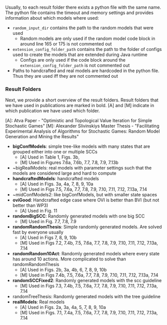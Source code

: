 

Usually, to each result folder there exists a python file with the same name.
The python file contains the timeout and memory settings and provides information about which models where used:
- `random_input_dir` contains the path to the random models that were used
    - Random models are only used if the random model code block in around line 165 or 175 is not commented out
- `extension_config_folder_path` contains the path to the folder of configs used to create the models that are extended during Java runtime
    - Configs are only used if the code block around the `extension_config_folder_path` is not commented out
- Paths to handcrafted and real models are hardcoded in the python file. Thus they are used iff they are not commented out

### Result Folders

Next, we provide a short overview of the result folders. Result folders that we have used in publications are marked in bold.
[A] and [M] indicate in which publication we have used which folder.

[A]: Atva Paper - "Optimistic and Topological Value Iteration for Simple Stochastic Games"
[M]: Alexander Slivinskiys Master Thesis - "Facilitating Experimental Analysis of Algorithms for Stochastic Games: Random Model Generation and Mining the Results"

- **bigConfModels**: simple tree-like models with many states that are grouped either into one or multiple SCCs
    - [A] Used in Table 1, Figs. 3b, 
    - [M] Used in Figures 7.6a, 7.6b, 7.7, 7.8, 7.9, 7.13b
- ~bigRealModels: real models with parameter settings such that the models are considered large and hard to compute
- **handcraftedModels**: handcrafted models
    - [A] Used in Figs. 3a, 4a, 7, 8, 9, 10a
    - [M] Used in Figs 7.5, 7.6a, 7.7, 7.8, 7.9, 7.10, 7.11, 7.12, 7.13a, 7.14
- ~midConfModels2: like bigConfModels, but with smaller state spaces
- **oviGood**: Handcrafted edge case where OVI is better than BVI (but not better than WP3)
    - [A] Used in Fig. 11
- **randomBigSCC**: Randomly generated models with one big SCC
    - [M] Used in Fig. 7.7, 7.8, 7.9
- **randomRandomThesis**: Simple randomly generated models. Are solved fast by everyone usually
    - [A] Used in Figs 7, 8, 9, 10b
    - [M] Used in Figs 7.2, 7.4b, 7.5, 7.6a, 7.7, 7.8, 7.9, 7.10, 7.11, 7.12, 7.13a, 7.14
- **randomRandom10Act**: Randomly generated models where every state has around 10 actions. More complicated to solve than randomRandomThesis
    - [A] Used in Figs. 2b, 3a, 4b, 6, 7, 8, 9, 10b
    - [M] Used in Figs 7.4b, 7.5, 7.6a, 7.7, 7.8, 7.9, 7.10, 7.11, 7.12, 7.13a, 7.14
- **randomSCCFixed2**: Randomly generated models with the scc guideline
    - [M] Used in Figs 7.3, 7.4b, 7.5, 7.6a, 7.7, 7.8, 7.9, 7.10, 7.11, 7.12, 7.13a, 7.14
- randomTreeThesis: Randomly generated models with the tree guideline
- **realModels**: Real models
    - [A] Used in Figs. 2a, 3a, 4a, 5, 7, 8, 9, 10a
    - [M] Used in Figs. 7.1, 7.4a, 7.5, 7.6a, 7.7, 7.8, 7.9, 7.10, 7.11, 7.12, 7.13a, 7.14